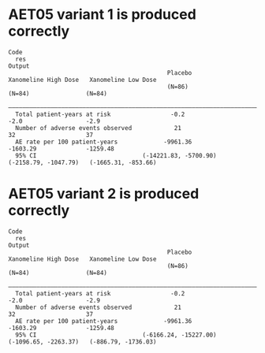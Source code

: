 # AET05 variant 1 is produced correctly

    Code
      res
    Output
                                                 Placebo          Xanomeline High Dose   Xanomeline Low Dose
                                                 (N=86)                  (N=84)                (N=84)       
      ——————————————————————————————————————————————————————————————————————————————————————————————————————
      Total patient-years at risk                 -0.2                    -2.0                  -2.9        
      Number of adverse events observed            21                      32                    37         
      AE rate per 100 patient-years             -9961.36                -1603.29              -1259.48      
      95% CI                              (-14221.83, -5700.90)   (-2158.79, -1047.79)   (-1665.31, -853.66)

# AET05 variant 2 is produced correctly

    Code
      res
    Output
                                                 Placebo          Xanomeline High Dose   Xanomeline Low Dose
                                                 (N=86)                  (N=84)                (N=84)       
      ——————————————————————————————————————————————————————————————————————————————————————————————————————
      Total patient-years at risk                 -0.2                    -2.0                  -2.9        
      Number of adverse events observed            21                      32                    37         
      AE rate per 100 patient-years             -9961.36                -1603.29              -1259.48      
      95% CI                              (-6166.24, -15227.00)   (-1096.65, -2263.37)   (-886.79, -1736.03)

